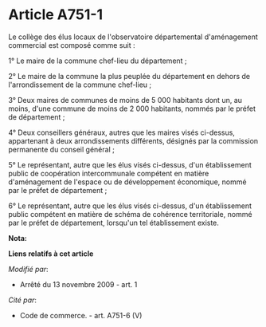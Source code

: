 # Article A751-1

Le collège des élus locaux de l'observatoire départemental d'aménagement commercial est composé comme suit : 

1° Le maire de la commune chef-lieu du département ; 

2° Le maire de la commune la plus peuplée du département en dehors de l'arrondissement de la commune chef-lieu ; 

3° Deux maires de communes de moins de 5 000 habitants dont un, au moins, d'une commune de moins de 2 000 habitants, nommés
par le préfet de département ; 

4° Deux conseillers généraux, autres que les maires visés ci-dessus, appartenant à deux arrondissements différents, désignés
par la commission permanente du conseil général ; 

5° Le représentant, autre que les élus visés ci-dessus, d'un établissement public de coopération intercommunale compétent en
matière d'aménagement de l'espace ou de développement économique, nommé par le préfet de département ; 

6° Le représentant, autre que les élus visés ci-dessus, d'un établissement public compétent en matière de schéma de cohérence
territoriale, nommé par le préfet de département, lorsqu'un tel établissement existe.

**Nota:**



**Liens relatifs à cet article**

_Modifié par_:

  - Arrêté du 13 novembre 2009 - art. 1

_Cité par_:

  - Code de commerce. - art. A751-6 (V)
